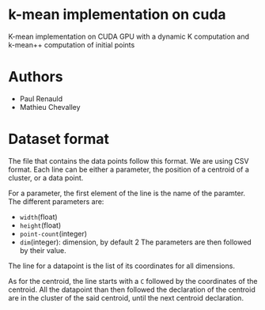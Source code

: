 # k-mean implementation on cuda
K-mean implementation on CUDA GPU with a dynamic K computation and k-mean++ computation of initial points

# Authors
- Paul Renauld
- Mathieu Chevalley

# Dataset format

The file that contains the data points follow this format. We are using CSV format. Each line can be either a parameter, the position of a centroid of a cluster, or a data point.

For a parameter, the first element of the line is the name of the paramter. The different parameters are:
 - `width`(float)
 - `height`(float)
 - `point-count`(integer)
 - `dim`(integer): dimension, by default 2
The parameters are then followed by their value.

The line for a datapoint is the list of its coordinates for all dimensions.

As for the centroid, the line starts with a `C` followed by the coordinates of the centroid. All the datapoint than then followed the declaration of the centroid are in the cluster of the said centroid, until the next centroid declaration.
